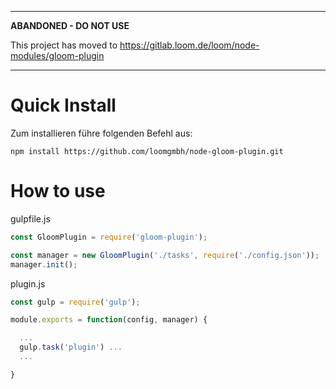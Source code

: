 
---
**ABANDONED - DO NOT USE**

This project has moved to https://gitlab.loom.de/loom/node-modules/gloom-plugin

---

# Quick Install

Zum installieren führe folgenden Befehl aus:

`npm install https://github.com/loomgmbh/node-gloom-plugin.git`

# How to use

gulpfile.js

```js
const GloomPlugin = require('gloom-plugin');

const manager = new GloomPlugin('./tasks', require('./config.json'));
manager.init();
```

plugin.js

```js
const gulp = require('gulp');

module.exports = function(config, manager) {

  ...
  gulp.task('plugin') ...
  ...

}
```
